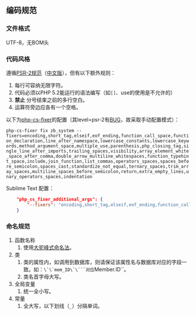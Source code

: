 ## 编码规范

### 文件格式

UTF-8，无BOM头

### 代码风格

遵循[PSR-2规范](http://www.php-fig.org/psr/psr-2/)（[中文版](https://github.com/PizzaLiu/PHP-FIG/blob/master/PSR-2-coding-style-guide-cn.md)），但有以下额外规则：

1. 每行可容纳无限字符。
1. 代码必须以PHP 5.2能运行的语法编写（如``[]``、use的使用是不允许的）
1. **禁止** 分号结束之前的多行空白。
1. 运算符旁边应各有一个空格。

以下为[php-cs-fixer](https://github.com/FriendsOfPHP/PHP-CS-Fixer)的配置（其level=psr-2有[BUG](https://github.com/FriendsOfPHP/PHP-CS-Fixer/issues/1887)，故采取手动配置模式）：

``php-cs-fixer fix zb_system --fixers=encoding,short_tag,elseif,eof_ending,function_call_space,function_declaration,line_after_namespace,lowercase_constants,lowercase_keywords,method_argument_space,multiple_use,parenthesis,php_closing_tag,single_line_after_imports,trailing_spaces,visibility,array_element_white_space_after_comma,double_arrow_multiline_whitespaces,function_typehint_space,include,join_function,list_commas,operators_spaces,spaces_before_semicolon,spaces_cast,standardize_not_equal,ternary_spaces,trim_array_spaces,multiline_spaces_before_semicolon,return,extra_empty_lines,unary_operators_spaces,indentation``

Sublime Text 配置：
```json
    "php_cs_fixer_additional_args": {
        "--fixers": "encoding,short_tag,elseif,eof_ending,function_call_space,function_declaration,line_after_namespace,lowercase_constants,lowercase_keywords,method_argument_space,multiple_use,parenthesis,php_closing_tag,single_line_after_imports,trailing_spaces,visibility,array_element_white_space_after_comma,double_arrow_multiline_whitespaces,function_typehint_space,include,join_function,list_commas,operators_spaces,spaces_before_semicolon,spaces_cast,standardize_not_equal,ternary_spaces,trim_array_spaces,multiline_spaces_before_semicolon,return,extra_empty_lines,unary_operators_space,indentation"
    }
```

### 命名规范

1. 函数名称
    1. 使用[大驼峰式命名法](https://zh.wikipedia.org/wiki/%E9%A7%9D%E5%B3%B0%E5%BC%8F%E5%A4%A7%E5%B0%8F%E5%AF%AB)。
2. 类
    1. 类的属性内，如调用到数据库，则请保证该属性名与数据库对应的字段一致。如：``\`\`mem_ID\`\```对应``Member.ID``。
    2. 类名首字母大写。
3. 全局变量
    1. 统一全小写。
4. 常量
    1. 全大写，以下划线（``_``）分隔单词。